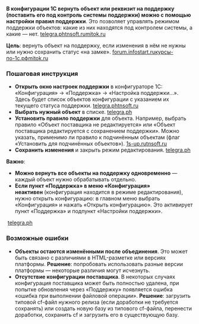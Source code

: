 **В конфигурации 1С вернуть объект или реквизит на поддержку (поставить его под контроль системы поддержки) можно с помощью настройки правил поддержки**. Это позволяет управлять режимом поддержки объектов: какие из них находятся под контролем системы, а какие — нет. [telegra.ph](https://telegra.ph/Kak-vernut-obekt-na-podderzhku-1S-Vozvrashchenie-k-Podderzhke-i-Upravlenie-Izmeneniyami-v-1S-Polnoe-Rukovodstvo-11-02)[tnsoft.ru](https://tnsoft.ru/blog/podderzhka-konfiguratsii/)[mitok.ru](https://mitok.ru/blog/gevhg8befvmw63k/)

**Цель**: вернуть объект на поддержку, если изменения в нём не нужны или нужно сохранить статус «на замке». [forum.infostart.ru](https://forum.infostart.ru/forum9/topic161947/)[курсы-по-1с.рф](https://xn----1-bedvffifm4g.xn--p1ai/%D0%B1%D0%B5%D1%81%D0%BF%D0%BB%D0%B0%D1%82%D0%BD%D0%BE%D0%B5/2020-06-01-vernut-konfiguratsiyu-1c-na-podderzhku/)[mitok.ru](https://mitok.ru/blog/gevhg8befvmw63k/)

### Пошаговая инструкция

- **Открыть окно настроек поддержки** в конфигураторе 1С: «Конфигурация» → «Поддержка» → «Настройка поддержки…». Здесь будет список объектов конфигурации с указанием их текущего статуса поддержки. [telegra.ph](https://telegra.ph/Kak-vernut-obekt-na-podderzhku-1S-Vozvrashchenie-k-Podderzhke-i-Upravlenie-Izmeneniyami-v-1S-Polnoe-Rukovodstvo-11-02)[tnsoft.ru](https://tnsoft.ru/blog/podderzhka-konfiguratsii/)
- **Выбрать нужный объект** в списке. [telegra.ph](https://telegra.ph/Kak-vernut-obekt-na-podderzhku-1S-Vozvrashchenie-k-Podderzhke-i-Upravlenie-Izmeneniyami-v-1S-Polnoe-Rukovodstvo-11-02)
- **Установить правило поддержки** для объекта. Например, выбрать правило «Объект поставщика не редактируется» или «Объект поставщика редактируется с сохранением поддержки». Можно указать, применимо ли правило к подчинённым объектам (флаг «Установить для подчинённых объектов»). [1s-up.ru](https://www.1s-up.ru/podderzhka-konfiguracij-1s/)[tnsoft.ru](https://tnsoft.ru/blog/podderzhka-konfiguratsii/)
- **Сохранить изменения** и закрыть режим редактирования. [telegra.ph](https://telegra.ph/Kak-vernut-obekt-na-podderzhku-1S-Vozvrashchenie-k-Podderzhke-i-Upravlenie-Izmeneniyami-v-1S-Polnoe-Rukovodstvo-11-02)

**Важно**:

- **Можно вернуть все объекты на поддержку одновременно** — каждый объект нужно обрабатывать отдельно.
- **Если пункт «Поддержка» в меню «Конфигурация» неактивен** (конфигурация находится в режиме редактирования), нужно открыть конфигурацию: в главном меню выбрать «Конфигурация» и нажать «Открыть конфигурацию». Это активирует пункт «Поддержка» и подпункт «Настройки поддержки».

 [telegra.ph](https://telegra.ph/Kak-vernut-obekt-na-podderzhku-1S-Vozvrashchenie-k-Podderzhke-i-Upravlenie-Izmeneniyami-v-1S-Polnoe-Rukovodstvo-11-02)

### Возможные ошибки

- **Объекты остаются изменёнными после объединения**. Это может быть связано с различиями в HTML-разметке или версиях платформы. **Решение**: попробовать использовать разные версии платформы — некоторые различия могут исчезнуть.
- **Отсутствие конфигурации поставщика**. В некоторых случаях конфигурация поставщика может быть полностью удалена, при попытке обновления через «Поддержку» появляется ошибка «ошибка при выполнении файловой операции». **Решение**: загрузить типовой cf-файл нужного релиза (если доработки не требуется сохранять) или создать новую базу из типового cf-файла, перенести доработки, сохранить cf и загрузить его в существующую базу.